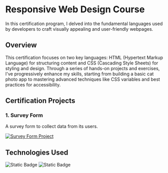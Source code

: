# Responsive Web Design Course
In this certification program, I delved into the fundamental languages used by developers to craft visually appealing and user-friendly webpages.



## Overview
This certification focuses on two key languages: HTML (Hypertext Markup Language) for structuring content and CSS (Cascading Style Sheets) for styling and design. Through a series of hands-on projects and exercises, I've progressively enhance my skills, starting from building a basic cat photo app to mastering advanced techniques like CSS variables and best practices for accessibility.



## Certification Projects
### 1. Survey Form
A survey form to collect data from its users.

<a href="https://programming-enthusiast-survey.netlify.app/" target="_blank">
    <img
        align="center"
        src="https://img.shields.io/badge/VIEW%20PROJECT-netlify?style=for-the-badge&logo=Netlify&logoColor=white&labelColor=rgb(37%2C186%2C179)&color=4B6581"
        alt="Survey Form Project"
    />
</a>



## Technologies Used
![Static Badge](https://img.shields.io/badge/HTML5-HTML5?style=for-the-badge&logo=HTML5&logoColor=white&labelColor=rgb(220%2C74%2C37)&color=%23a82200)
![Static Badge](https://img.shields.io/badge/CSS3-CSS3?style=for-the-badge&logo=CSS3&logoColor=white&labelColor=%23254ADC&color=%230429b0)
